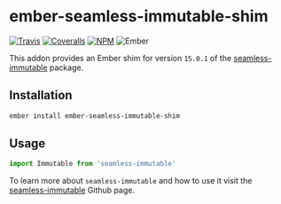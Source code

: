 # ember-seamless-immutable-shim

[![Travis][ci-img]][ci-url] [![Coveralls][cov-img]][cov-url] [![NPM][npm-img]][npm-url] ![Ember][ember-img]

This addon provides an Ember shim for version `15.0.1` of the [seamless-immutable](https://github.com/facebook/react/blob/v15.0.1/src/isomorphic/classic/element/ReactElement.js#L21) package.

## Installation

```bash
ember install ember-seamless-immutable-shim
```

## Usage

```js
import Immutable from 'seamless-immutable'
```

To learn more about `seamless-immutable` and how to use it visit the [seamless-immutable](https://github.com/rtfeldman/seamless-immutable) Github page.

[ci-img]: https://img.shields.io/travis/ciena-blueplanet/ember-seamless-immutable-shim.svg "Travis CI Build Status"
[ci-url]: https://travis-ci.org/ciena-blueplanet/ember-seamless-immutable-shim
[cov-img]: https://img.shields.io/coveralls/cciena-blueplanet/ember-seamless-immutable-shim.svg "Coveralls Code Coverage"
[cov-url]: https://coveralls.io/github/ciena-blueplanet/ember-seamless-immutable-shim
[ember-img]: https://img.shields.io/badge/ember-1.12.2+-green.svg "Ember 1.12.2+"
[npm-img]: https://img.shields.io/npm/v/ember-seamless-immutable-shim.svg "NPM Version"
[npm-url]: https://www.npmjs.com/package/ember-seamless-immutable-shim
